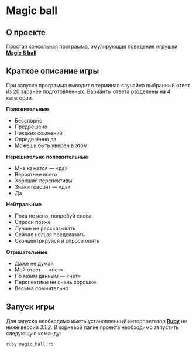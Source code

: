 # Magic ball

## О проекте
Простая консольная программа, эмулирующая поведение игрушки [**Magic 8 ball**](https://ru.wikipedia.org/wiki/Magic_8_ball).

## Краткое описание игры
При запуске программа выводит в терминал случайно выбранный ответ из 20 заранее подготовленных. Варианты ответа разделены на 4 категории.

**Положительные**
- Бесспорно
- Предрешено
- Никаких сомнений
- Определённо да
- Можешь быть уверен в этом

**Нерешительно положительные**
- Мне кажется — «да»
- Вероятнее всего
- Хорошие перспективы
- Знаки говорят — «да»
- Да

**Нейтральные**
- Пока не ясно, попробуй снова
- Спроси позже
- Лучше не рассказывать
- Сейчас нельзя предсказать
- Сконцентрируйся и спроси опять

**Отрицательные**
- Даже не думай
- Мой ответ — «нет»
- По моим данным — «нет»
- Перспективы не очень хорошие
- Весьма сомнительно


## Запуск игры
Для запуска необходимо иметь установленный интерпретатор [**Ruby**](https://www.ruby-lang.org/ru/downloads/) не ниже версии *3.1.2*.
В корневой папке проекта необходимо запустить следующую команду:
```
ruby magic_ball.rb
```
